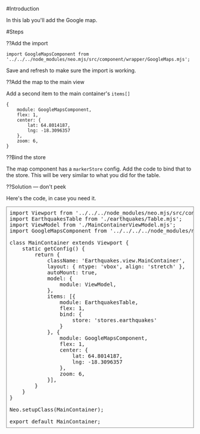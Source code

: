 #Introduction

In this lab you'll add the Google map.

#Steps

??Add the import

    import GoogleMapsComponent from '../../../node_modules/neo.mjs/src/component/wrapper/GoogleMaps.mjs';

Save and refresh to make sure the import is working.

??Add the map to the main view

Add a second item to the main container's `items[]`

    {
        module: GoogleMapsComponent,
        flex: 1,
        center: {
            lat: 64.8014187,
            lng: -18.3096357
        },
        zoom: 6,
    }

??Bind the store

The map component has a `markerStore` config. Add the code to bind that to
the store. This will be very similar to what you did for the table. 

??Solution &mdash; don't peek

Here's the code, in case you need it.

<pre style="border: thin solid gray; padding: 8px; ">
import Viewport from '../../../node_modules/neo.mjs/src/container/Viewport.mjs';
import EarthquakesTable from './earthquakes/Table.mjs';
import ViewModel from './MainContainerViewModel.mjs';
import GoogleMapsComponent from '../../../../node_modules/neo.mjs/src/component/wrapper/GoogleMaps.mjs';

class MainContainer extends Viewport {
    static getConfig() {
        return {
            className: 'Earthquakes.view.MainContainer',
            layout: { ntype: 'vbox', align: 'stretch' },
            autoMount: true,
            model: {
                module: ViewModel,
            },
            items: [{
                module: EarthquakesTable,
                flex: 1,
                bind: {
                    store: 'stores.earthquakes'
                }
            }, {
                module: GoogleMapsComponent,
                flex: 1,
                center: {
                    lat: 64.8014187,
                    lng: -18.3096357
                },
                zoom: 6,
            }],
        }
    }
}

Neo.setupClass(MainContainer);

export default MainContainer;
</pre>

